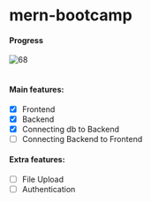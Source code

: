 # mern-bootcamp

#### Progress<br>

![68](https://progress-bar.dev/68/)
<br>
<br>

#### Main features:

- [x] Frontend
- [x] Backend
- [x] Connecting db to Backend
- [ ] Connecting Backend to Frontend

#### Extra features:

- [ ] File Upload
- [ ] Authentication
